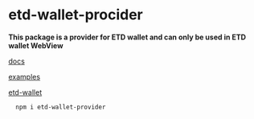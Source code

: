 # etd-wallet-procider

__This package is a provider for ETD wallet and can only be used in ETD wallet WebView__

[docs](https://wallet-provider-docs-eight.vercel.app/docs/Examples/React)

[examples](https://wallet-provider-docs-eight.vercel.app/docs/Examples/React)

[etd-wallet](https://github.com/kangshuisheng/etd_wallet/releases/tag/1.4.0)

``` shell
  npm i etd-wallet-provider
```
